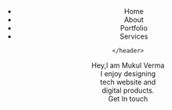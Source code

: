 <!DOCTYPE html>
<html lang="en">
<head>
    <meta charset="UTF-8">
    <meta name="viewport" content="width=device-width, initial-scale=1.0">
    <title>Document</title>
    <link rel="stylesheet" href="Portfolio Website(Style).css">
</head>
<body>
    <header>
        <nav>
            <ul>
                <li>Home</li>
                <li>About</li>
                <li>Portfolio</li>
                <li>Services</li>
            </ul>
        </nav>
        
    </header>
<section class="first">
Hey,I am Mukul Verma
</section>

<section class="sec">
    I enjoy designing <br>
    tech website and <br>
    digital products.
</section>
<section class="third">
    Get In touch
</section>
</body>
</html>
